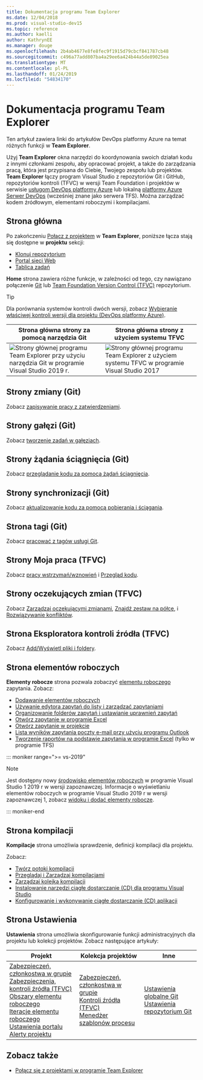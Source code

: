 ```yaml
---
title: Dokumentacja programu Team Explorer
ms.date: 12/04/2018
ms.prod: visual-studio-dev15
ms.topic: reference
ms.author: kaelli
author: KathrynEE
ms.manager: douge
ms.openlocfilehash: 2b4ab4677e8fe8fec9f1915d79cbcf841787cb48
ms.sourcegitcommit: c496a77add807ba4a29ee6a424b44a5de89025ea
ms.translationtype: MT
ms.contentlocale: pl-PL
ms.lasthandoff: 01/24/2019
ms.locfileid: "54834170"
---
```

# <a name="team-explorer-reference"></a>Dokumentacja programu Team Explorer

Ten artykuł zawiera linki do artykułów DevOps platformy Azure na temat różnych funkcji w **Team Explorer**.

Użyj **Team Explorer** okna narzędzi do koordynowania swoich działań kodu z innymi członkami zespołu, aby opracować projekt, a także do zarządzania pracą, która jest przypisana do Ciebie, Twojego zespołu lub projektów. **Team Explorer** łączy program Visual Studio z repozytoriów Git i GitHub, repozytoriów kontroli (TFVC) w wersji Team Foundation i projektów w serwisie [usługom DevOps platformy Azure](/azure/devops/user-guide/what-is-azure-devops-services) lub lokalną [platformy Azure Serwer DevOps](/tfs/index) (wcześniej znane jako serwera TFS). Można zarządzać kodem źródłowym, elementami roboczymi i kompilacjami.

## <a name="home-page"></a>Strona główna

Po zakończeniu [Połącz z projektem](../connect-team-project.md) w **Team Explorer**, poniższe łącza stają się dostępne w **projektu** sekcji:

- [Klonuj repozytorium](/azure/devops/repos/git/clone)
- [Portal sieci Web](/azure/devops/project/navigation/index)
- [Tablica zadań](/azure/devops/boards/sprints/task-board)

**Home** strona zawiera różne funkcje, w zależności od tego, czy nawiązano połączenie [Git](/azure/devops/repos/git/gitquickstart?view=vsts&tabs=visual-studio) lub [Team Foundation Version Control (TFVC)](/azure/devops/repos/tfvc/overview) repozytorium.

> [!TIP]
> Dla porównania systemów kontroli dwóch wersji, zobacz [Wybieranie właściwej kontroli wersji dla projektu (DevOps platformy Azure)](/azure/devops/repos/tfvc/comparison-git-tfvc).

| **Strona główna** strony za pomocą narzędzia Git | **Strona główna** strony z użyciem systemu TFVC |
| - | - |
| ![Strony głównej programu Team Explorer przy użyciu narzędzia Git w programie Visual Studio 2019 r.](media/team-explorer-reference/team-explorer-git.png) | ![Strony głównej programu Team Explorer z użyciem systemu TFVC w programie Visual Studio 2017](media/team-explorer-reference/team-explorer-tfvc.png) |

## <a name="changes-page-git"></a>Strony zmiany (Git)

Zobacz [zapisywanie pracy z zatwierdzeniami](/azure/devops/repos/git/commits).

## <a name="branches-page-git"></a>Strony gałęzi (Git)

Zobacz [tworzenie zadań w gałęziach](/azure/devops/repos/git/branches).

## <a name="pull-requests-page-git"></a>Strony żądania ściągnięcia (Git)

Zobacz [przeglądanie kodu za pomocą żądań ściągnięcia](/azure/devops/repos/git/pullrequest).

## <a name="sync-page-git"></a>Strony synchronizacji (Git)

Zobacz [aktualizowanie kodu za pomocą pobierania i ściągania](/azure/devops/repos/git/pulling).

## <a name="tags-page-git"></a>Strona tagi (Git)

Zobacz [pracować z tagów usługi Git](/azure/devops/repos/git/git-tags).

## <a name="my-work-page-tfvc"></a>Strony Moja praca (TFVC)

Zobacz [pracy wstrzymań/wznowień](/azure/devops/repos/tfvc/suspend-your-work-manage-your-shelvesets) i [Przegląd kodu](/azure/devops/repos/tfvc/day-life-alm-developer-suspend-work-fix-bug-conduct-code-review).

## <a name="pending-changes-page-tfvc"></a>Strony oczekujących zmian (TFVC)

Zobacz [Zarządzaj oczekującymi zmianami](/azure/devops/repos/tfvc/develop-code-manage-pending-changes), [Znajdź zestaw na półce](/azure/devops/repos/tfvc/suspend-your-work-manage-your-shelvesets), i [Rozwiązywanie konfliktów](/azure/devops/repos/tfvc/resolve-team-foundation-version-control-conflicts).

## <a name="source-control-explorer-page-tfvc"></a>Strona Eksploratora kontroli źródła (TFVC)

Zobacz [Add/Wyświetl pliki i foldery](/azure/devops/repos/tfvc/add-files-server).

## <a name="work-items-page"></a>Strona elementów roboczych

**Elementy robocze** strona pozwala zobaczyć [elementu roboczego](/azure/devops/boards/work-items/about-work-items) zapytania. Zobacz:

- [Dodawanie elementów roboczych](/azure/devops/boards/backlogs/add-work-items)
- [Używanie edytora zapytań do listy i zarządzać zapytaniami](/azure/devops/boards/queries/using-queries)
- [Organizowanie folderów zapytań i ustawianie uprawnień zapytań](/azure/devops/boards/queries/set-query-permissions)
- [Otwórz zapytanie w programie Excel](/azure/devops/boards/backlogs/office/bulk-add-modify-work-items-excel)
- [Otwórz zapytanie w projekcie](/azure/devops/boards/backlogs/office/create-your-backlog-tasks-using-project)
- [Lista wyników zapytania poczty e-mail przy użyciu programu Outlook](/azure/devops/boards/queries/share-plans)
- [Tworzenie raportów na podstawie zapytania w programie Excel](/azure/devops/report/excel/create-status-and-trend-excel-reports) (tylko w programie TFS)

::: moniker range=">= vs-2019"

> [!NOTE]
> Jest dostępny nowy [środowisko elementów roboczych](/azure/devops/boards/work-items/set-work-item-experience-vs) w programie Visual Studio 1 2019 r w wersji zapoznawczej. Informacje o wyświetlaniu elementów roboczych w programie Visual Studio 2019 r w wersji zapoznawczej 1, zobacz [widoku i dodać elementy robocze](/azure/devops/boards/work-items/view-add-work-items).

::: moniker-end

## <a name="builds-page"></a>Strona kompilacji

**Kompilacje** strona umożliwia sprawdzenie, definicji kompilacji dla projektu.

Zobacz:

- [Twórz potoki kompilacji](/azure/devops/pipelines/tasks/index)
- [Przeglądaj i Zarządzaj kompilacjami](/azure/devops/pipelines/overview)
- [Zarządzaj kolejką kompilacji](/azure/devops/pipelines/agents/pools-queues)
- [Instalowanie narzędzi ciągłe dostarczanie (CD) dla programu Visual Studio](/azure/devops/pipelines/apps/cd/azure/aspnet-core-to-acr#install-continuous-delivery-cd-tools-for-visual-studio-2017)
- [Konfigurowanie i wykonywanie ciągłe dostarczanie (CD) aplikacji](/azure/devops/pipelines/apps/cd/azure/aspnet-core-to-acr#configure-and-execute-continuous-delivery-cd-for-your-app)

## <a name="settings-page"></a>Strona Ustawienia

**Ustawienia** strona umożliwia skonfigurowanie funkcji administracyjnych dla projektu lub kolekcji projektów. Zobacz następujące artykuły:

| Projekt | Kolekcja projektów | Inne |
| - | - | - |
| [Zabezpieczeń, członkostwa w grupie](/azure/devops/organizations/security/set-project-collection-level-permissions)<br/>[Zabezpieczenia, kontroli źródła (TFVC)](/azure/devops/organizations/security/set-git-tfvc-repository-permissions)<br/>[Obszary elementu roboczego](/azure/devops/organizations/settings/set-area-paths)<br/>[Iteracje elementu roboczego](/azure/devops/organizations/settings/set-iteration-paths-sprints)<br/>[Ustawienia portalu](/azure/devops/report/sharepoint-dashboards/configure-or-add-a-project-portal)<br/>[Alerty projektu](/azure/devops/notifications/howto-manage-team-notifications) | [Zabezpieczeń, członkostwa w grupie](/azure/devops/organizations/security/set-project-collection-level-permissions)<br/>[Kontroli źródła (TFVC)](/azure/devops/repos/tfvc/decide-between-using-local-server-workspace)<br/>[Menedżer szablonów procesu](/azure/devops/boards/work-items/guidance/manage-process-templates) | [Ustawienia globalne Git](/azure/devops/repos/git/git-config)<br/>[Ustawienia repozytorium Git](/azure/devops/repos/git/git-config) |

## <a name="see-also"></a>Zobacz także

- [Połącz się z projektami w programie Team Explorer](../../ide/connect-team-project.md)